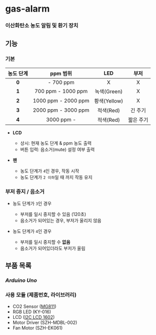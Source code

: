 # gas-alarm

### **이산화탄소 농도 알림 및 환기 장치**

## **기능**

### **기본**

| 농도 단계 | ppm 범위 | LED | 부저 |
|:--------:|:--------:|:--------:|:--------:|
| **0** | - 700 ppm | X | X |
| **1** | 700 ppm - 1000 ppm | 녹색(Green) | X |
| **2** | 1000 ppm - 2000 ppm | 황색(Yellow) | X |
| **3** | 2000 ppm - 3000 ppm | 적색(Red) | 긴 주기 |
| **4** | 3000 ppm - | 적색(Red) | 짧은 주기 |

* **LCD**
    - 상시: 현재 농도 단계 & ppm 농도 출력
    - 버튼 입력: 음소거(mute) 설정 여부 출력

* **팬**
    - 농도 단계가 `4`인 경우, 작동 시작
    - 농도 단계가 `2 이하`일 때 까지 작동 유지

### **부저 중지 / 음소거**

* 농도 단계가 `3`인 경우
    - 부저를 일시 중지할 수 있음 (120초)
    - 음소거가 되어있는 경우, 부저가 울리지 않음

* 농도 단계가 `4`인 경우
    - 부저를 일시 중지할 수 **없음**
    - 음소거가 되어있더라도 부저가 울림

## **부품 목록**

### *Arduino Uno*

### 사용 모듈 (제품번호, 라이브러리)

* CO2 Sensor ([MG811](https://github.com/smart-tech-benin/MG811.git))
* RGB LED (KY-016)
* LCD ([I2C LCD 1602](https://github.com/fdebrabander/Arduino-LiquidCrystal-I2C-library.git))
* Motor Driver (SZH-MDBL-002)
* Fan Motor (SZH-EK061)

